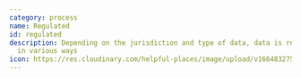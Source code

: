 ```yaml
---
category: process
name: Regulated
id: regulated
description: Depending on the jurisdiction and type of data, data is regulated
  in various ways
icon: https://res.cloudinary.com/helpful-places/image/upload/v1664832753/dtpr-icons/process/regulated_ipkybj.svg
---
```

